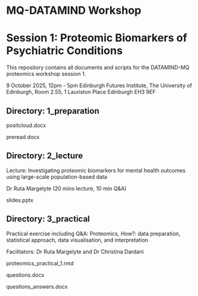 # MQ-DATAMIND Workshop
# Session 1: Proteomic Biomarkers of Psychiatric Conditions

This repository contains all documents and scripts for the DATAMIND-MQ proteomics workshop session 1.

9 October 2025, 12pm - 5pm
Edinburgh Futures Institute, The University of Edinburgh, Room 2.55, 1 Lauriston Place Edinburgh EH3 9EF



## Directory: 1_preparation

  positcloud.docx
  
  preread.docx

## Directory: 2_lecture

Lecture: Investigating proteomic biomarkers for mental health outcomes using large-scale population-based data

Dr Ruta Margelyte (20 mins lecture, 10 min Q&A)

  slides.pptx

## Directory: 3_practical

Practical exercise including Q&A: Proteomics, How?: data preparation, statistical approach, data visualisation, and interpretation

Facilitators: Dr Ruta Margelyte and Dr Christina Dardani

  proteomics_practical_1.rmd
  
  questions.docx
  
  questions_answers.docx


